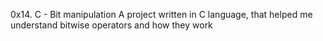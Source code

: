 0x14. C - Bit manipulation
A project written in C language, that helped me understand bitwise operators and how they work
